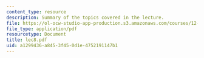 ```yaml
---
content_type: resource
description: Summary of the topics covered in the lecture.
file: https://ol-ocw-studio-app-production.s3.amazonaws.com/courses/12-108-structure-of-earth-materials-fall-2004/a1299436a8453f450d1e4752191147b1_lec8.pdf
file_type: application/pdf
resourcetype: Document
title: lec8.pdf
uid: a1299436-a845-3f45-0d1e-4752191147b1
---
```

